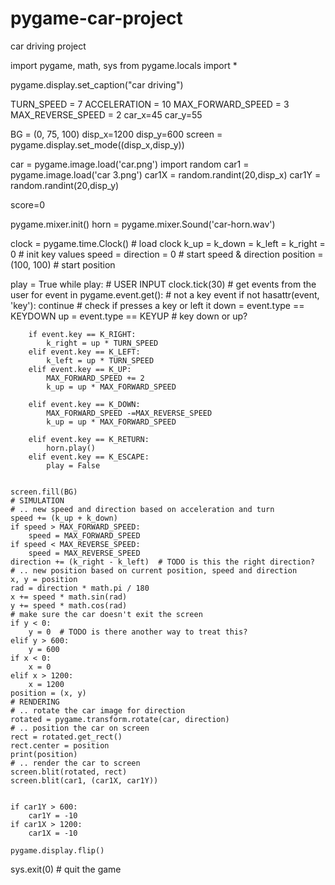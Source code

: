 # pygame-car-project
car driving project


import pygame, math, sys
from pygame.locals import *


pygame.display.set_caption("car driving")

TURN_SPEED = 7
ACCELERATION = 10
MAX_FORWARD_SPEED = 3
MAX_REVERSE_SPEED = 2
car_x=45
car_y=55

BG = (0, 75, 100)
disp_x=1200
disp_y=600
screen = pygame.display.set_mode((disp_x,disp_y))



car = pygame.image.load('car.png')
import random
car1 = pygame.image.load('car 3.png')
car1X = random.randint(20,disp_x)
car1Y = random.randint(20,disp_y)

score=0






pygame.mixer.init()
horn = pygame.mixer.Sound('car-horn.wav')


clock = pygame.time.Clock()  # load clock
k_up = k_down = k_left = k_right = 0  # init key values
speed = direction = 0  # start speed & direction
position = (100, 100)  # start position






play = True
while play:
    # USER INPUT
    clock.tick(30)
    # get events from the user
    for event in pygame.event.get():
        # not a key event
        if not hasattr(event, 'key'):
            continue
        # check if presses a key or left it
        down = event.type == KEYDOWN
        up = event.type == KEYUP # key down or up?

        if event.key == K_RIGHT:
            k_right = up * TURN_SPEED
        elif event.key == K_LEFT:
            k_left = up * TURN_SPEED
        elif event.key == K_UP:
            MAX_FORWARD_SPEED += 2
            k_up = up * MAX_FORWARD_SPEED

        elif event.key == K_DOWN:
            MAX_FORWARD_SPEED -=MAX_REVERSE_SPEED
            k_up = up * MAX_FORWARD_SPEED

        elif event.key == K_RETURN:
            horn.play()
        elif event.key == K_ESCAPE:
            play = False
    

    screen.fill(BG)
    # SIMULATION
    # .. new speed and direction based on acceleration and turn
    speed += (k_up + k_down)
    if speed > MAX_FORWARD_SPEED:
        speed = MAX_FORWARD_SPEED
    if speed < MAX_REVERSE_SPEED:
        speed = MAX_REVERSE_SPEED
    direction += (k_right - k_left)  # TODO is this the right direction?
    # .. new position based on current position, speed and direction
    x, y = position
    rad = direction * math.pi / 180
    x += speed * math.sin(rad)
    y += speed * math.cos(rad)
    # make sure the car doesn't exit the screen
    if y < 0:
        y = 0  # TODO is there another way to treat this?
    elif y > 600:
        y = 600
    if x < 0:
        x = 0
    elif x > 1200:
        x = 1200
    position = (x, y)
    # RENDERING
    # .. rotate the car image for direction
    rotated = pygame.transform.rotate(car, direction)
    # .. position the car on screen
    rect = rotated.get_rect()
    rect.center = position
    print(position)
    # .. render the car to screen
    screen.blit(rotated, rect)
    screen.blit(car1, (car1X, car1Y))


    if car1Y > 600:
        car1Y = -10
    if car1X > 1200:
        car1X = -10

    pygame.display.flip()

sys.exit(0)  # quit the game

